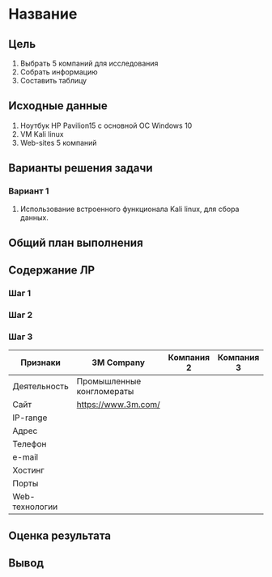 # Название

## Цель

1. Выбрать 5 компаний для исследования
2. Собрать информацию
3. Составить таблицу

## ️Исходные данные

1. Ноутбук HP Pavilion15 c основной ОС Windows 10
2. VM Kali linux 
3. Web-sites 5 компаний

## ️Варианты решения задачи

### Вариант 1

1. Использование встроенного функционала Kali linux, для сбора данных.


## ️Общий план выполнения

## Содержание ЛР

### Шаг 1 

### Шаг 2

### Шаг 3

|Признаки|3M Company|Компания 2|Компания 3|Компания 4|Компания 5|
|-|-|-|-|-|-|
|Деятельность|Промышленные конгломераты|||||
|Сайт|https://www.3m.com/|||||
|IP-range||||||
|Адрес||||||
|Телефон||||||
|e-mail||||||
|Хостинг||||||
|Порты||||||
|Web-технологии||||||

## ️Оценка результата

## ️Вывод 

